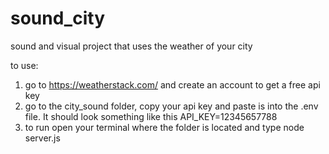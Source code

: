# sound_city
sound and visual project that uses the weather of your city

to use:
1. go to https://weatherstack.com/ and create an account to get a free api key
2. go to the city_sound folder, copy your api key and paste is into the .env file. It should look something like this API_KEY=12345657788
3. to run open your terminal where the folder is located and type node server.js

